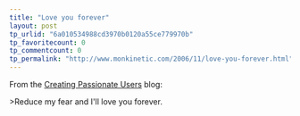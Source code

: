 ```yaml
---
title: "Love you forever"
layout: post
tp_urlid: "6a010534988cd3970b0120a55ce779970b"
tp_favoritecount: 0
tp_commentcount: 0
tp_permalink: "http://www.monkinetic.com/2006/11/love-you-forever.html"
---
```

From the [Creating Passionate Users](http://headrush.typepad.com/creating_passionate_users/2006/10/reducing_fear_i.html) blog:

&gt;Reduce my fear and I&#39;ll love you forever.
